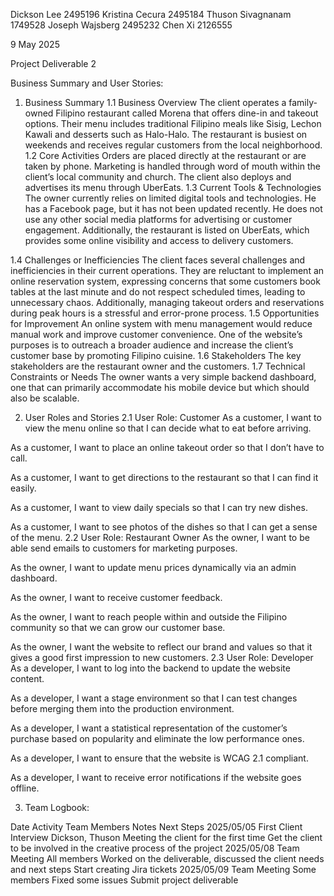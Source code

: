 Dickson Lee 2495196
Kristina Cecura 2495184
Thuson Sivagnanam 1749528
Joseph Wajsberg 2495232
Chen Xi 2126555

9 May 2025 

Project Deliverable 2

Business Summary and User Stories:

1. Business Summary
1.1 Business Overview
The client operates a family-owned Filipino restaurant called Morena that offers dine-in and takeout options. Their menu includes traditional Filipino meals like Sisig, Lechon Kawali and desserts such as Halo-Halo. The restaurant is busiest on weekends and receives regular customers from the local neighborhood. 
1.2 Core Activities
Orders are placed directly at the restaurant or are taken by phone. Marketing is handled through word of mouth within the client’s local community and church. The client also deploys and advertises its menu through UberEats.
1.3 Current Tools & Technologies
The owner currently relies on limited digital tools and technologies. He has a Facebook page, but it has not been updated recently. He does not use any other social media platforms for advertising or customer engagement. Additionally, the restaurant is listed on UberEats, which provides some online visibility and access to delivery customers.

1.4 Challenges or Inefficiencies
The client faces several challenges and inefficiencies in their current operations. They are reluctant to implement an online reservation system, expressing concerns that some customers book tables at the last minute and do not respect scheduled times, leading to unnecessary chaos. Additionally, managing takeout orders and reservations during peak hours is a stressful and error-prone process.
1.5 Opportunities for Improvement
An online system with menu management would reduce manual work and improve customer convenience. One of the website’s purposes is to outreach a broader audience and increase the client’s customer base by promoting Filipino cuisine. 
1.6 Stakeholders
The key stakeholders are the restaurant owner and the customers.
1.7 Technical Constraints or Needs
The owner wants a very simple backend dashboard, one that can primarily accommodate his mobile device but which should also be scalable.

2. User Roles and Stories
2.1 User Role: Customer
As a customer, I want to view the menu online so that I can decide what to eat before arriving.
 
As a customer, I want to place an online takeout order so that I don’t have to call.
 
As a customer, I want to get directions to the restaurant so that I can find it easily.
 
As a customer, I want to view daily specials so that I can try new dishes.
 
As a customer, I want to see photos of the dishes so that I can get a sense of the menu.
2.2 User Role: Restaurant Owner
As the owner, I want to be able send emails to customers for marketing purposes.
 
As the owner, I want to update menu prices dynamically via an admin dashboard.
 
As the owner, I want to receive customer feedback.
 
As the owner, I want to reach people within and outside the Filipino community so that we can grow our customer base. 
 
As the owner, I want the website to reflect our brand and values so that it gives a good first impression to new customers.
2.3 User Role: Developer
As a developer, I want to log into the backend to update the website content.


As a developer, I want a stage environment so that I can test changes before merging them into the production environment.


As a developer, I want a statistical representation of the customer’s purchase based on popularity and eliminate the low performance ones.


As a developer, I want to ensure that the website is WCAG 2.1 compliant. 


As a developer, I want to receive error notifications if the website goes offline.

3. Team Logbook:

Date
Activity
Team Members
Notes
Next Steps
2025/05/05
First Client Interview
Dickson, Thuson
Meeting the client for the first time
Get the client to be involved in the creative process of the project
2025/05/08
Team Meeting
All members
Worked on the deliverable, discussed the client needs and next steps
Start creating Jira tickets
2025/05/09
Team Meeting
Some members
Fixed some issues
Submit project deliverable



